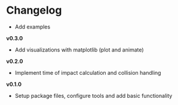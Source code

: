 # Changelog

- Add examples

**v0.3.0**
- Add visualizations with matplotlib (plot and animate)

**v0.2.0**
- Implement time of impact calculation and collision handling

**v0.1.0**
- Setup package files, configure tools and add basic functionality
